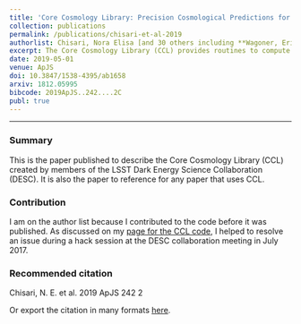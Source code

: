 ```yaml
---
title: 'Core Cosmology Library: Precision Cosmological Predictions for LSST'
collection: publications
permalink: /publications/chisari-et-al-2019
authorlist: Chisari, Nora Elisa [and 30 others including **Wagoner, Erika L.**]
excerpt: The Core Cosmology Library (CCL) provides routines to compute basic cosmological observables to a high degree of accuracy, which have been verified with an extensive suite of validation tests. Predictions are provided for many cosmological quantities, including distances, angular power spectra, correlation functions, halo bias, and the halo mass function through state-of-the-art modeling prescriptions available in the literature. Fiducial specifications for the expected galaxy distributions for the Large Synoptic Survey Telescope (LSST) are also included, together with the capability of computing redshift distributions for a user-defined photometric redshift model. A rigorous validation procedure, based on comparisons between CCL and independent software packages, allows us to establish a well-defined numerical accuracy for each predicted quantity. As a result, predictions for correlation functions of galaxy clustering, galaxy─galaxy lensing, and cosmic shear are demonstrated to be within a fraction of the expected statistical uncertainty of the observables for the models and in the range of scales of interest to LSST. CCL is an open source software package written in C, with a Python interface and publicly available at <a href="https://github.com/LSSTDESC/CCL">https://github.com/LSSTDESC/CCL</a>.
date: 2019-05-01
venue: ApJS
doi: 10.3847/1538-4395/ab1658
arxiv: 1812.05995
bibcode: 2019ApJS..242....2C
publ: true
---
```


*****

### Summary
This is the paper published to describe the Core Cosmology Library (CCL) created by members of the LSST Dark Energy Science Collaboration (DESC). It is also the paper to reference for any paper that uses CCL.

### Contribution
I am on the author list because I contributed to the code before it was published. As discussed on my [page for the CCL code](/code/ccl), I helped to resolve an issue during a hack session at the DESC collaboration meeting in July 2017.

### Recommended citation
Chisari, N. E. et al. 2019 ApJS 242 2

Or export the citation in many formats [here](https://ui.adsabs.harvard.edu/abs/2019ApJS..242....2C/exportcitation).
